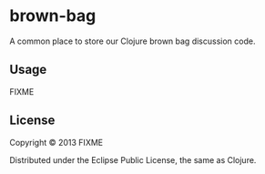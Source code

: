 # brown-bag

A common place to store our Clojure brown bag discussion code.

## Usage

FIXME

## License

Copyright © 2013 FIXME

Distributed under the Eclipse Public License, the same as Clojure.
